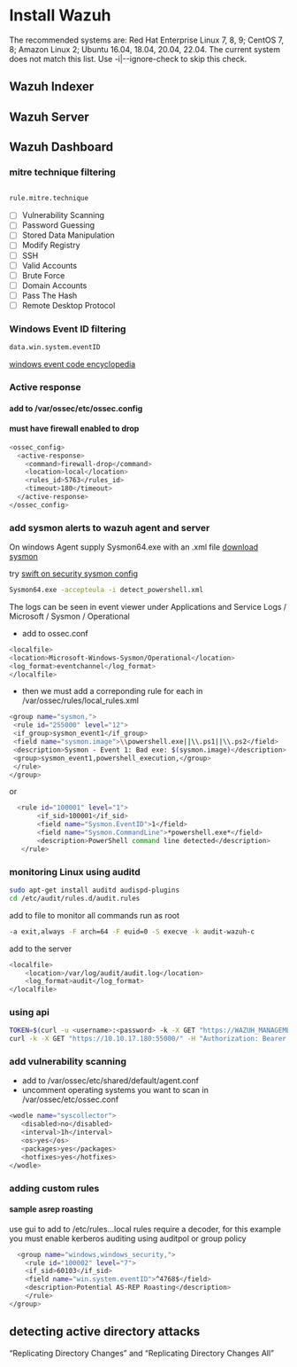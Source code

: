 # Install Wazuh 

The recommended systems are: Red Hat Enterprise Linux 7, 8, 9; CentOS 7, 8; Amazon Linux 2; Ubuntu 16.04, 18.04, 20.04, 22.04. The current system does not match this list. Use -i|--ignore-check to skip this check.

## Wazuh Indexer

## Wazuh Server

## Wazuh Dashboard

### mitre technique filtering

```bash

rule.mitre.technique

```

- [ ] Vulnerability Scanning
- [ ] Password Guessing
- [ ] Stored Data Manipulation
- [ ] Modify Registry
- [ ] SSH
- [ ] Valid Accounts
- [ ] Brute Force
- [ ] Domain Accounts
- [ ] Pass The Hash
- [ ] Remote Desktop Protocol

### Windows Event ID filtering

```bash
data.win.system.eventID

```

[windows event code encyclopedia](https://www.ultimatewindowssecurity.com/securitylog/encyclopedia/)
### Active response
#### add to /var/ossec/etc/ossec.config
#### must have firewall enabled to drop 
```bash
<ossec_config>
  <active-response>
    <command>firewall-drop</command>
    <location>local</location>
    <rules_id>5763</rules_id>
    <timeout>180</timeout>
  </active-response>
</ossec_config>
```
### add sysmon alerts to wazuh agent and server
On windows Agent supply Sysmon64.exe with an .xml file
[download sysmon](https://learn.microsoft.com/en-us/sysinternals/downloads/sysmon)

try [swift on security sysmon config](https://github.com/SwiftOnSecurity/sysmon-config/blob/master/sysmonconfig-export.xml)
```cmd
Sysmon64.exe -accepteula -i detect_powershell.xml
```
The logs can be seen in event viewer under Applications and Service Logs / Microsoft / Sysmon / Operational
- add to ossec.conf
```bash
<localfile>
<location>Microsoft-Windows-Sysmon/Operational</location>
<log_format>eventchannel</log_format>
</localfile>
```
- then we must add a correponding rule for each in /var/ossec/rules/local_rules.xml
```bash
<group name="sysmon,">
 <rule id="255000" level="12">
 <if_group>sysmon_event1</if_group>
 <field name="sysmon.image">\\powershell.exe||\\.ps1||\\.ps2</field>
 <description>Sysmon - Event 1: Bad exe: $(sysmon.image)</description>
 <group>sysmon_event1,powershell_execution,</group>
 </rule>
</group>
```
or

```bash
  <rule id="100001" level="1">
       <if_sid>100001</if_sid>
       <field name="Sysmon.EventID">1</field>
       <field name="Sysmon.CommandLine">*powershell.exe*</field>
       <description>PowerShell command line detected</description>
   </rule>
```
### monitoring Linux using auditd

```bash
sudo apt-get install auditd audispd-plugins
cd /etc/audit/rules.d/audit.rules

```
add to file to monitor all commands run as root

```bash
-a exit,always -F arch=64 -F euid=0 -S execve -k audit-wazuh-c
```

add to the server
```bash
<localfile>
    <location>/var/log/audit/audit.log</location>
    <log_format>audit</log_format>
</localfile>
```

### using api

```bash
TOKEN=$(curl -u <username>:<password> -k -X GET "https://WAZUH_MANAGEMENT_SERVER_IP:55000/security/user/authenticate?raw=true")
curl -k -X GET "https://10.10.17.180:55000/" -H "Authorization: Bearer $TOKEN"
```

### add vulnerability scanning
-  add to /var/ossec/etc/shared/default/agent.conf
-  uncomment operating systems you want to scan in /var/ossec/etc/ossec.conf
```bash
<wodle name="syscollector">
   <disabled>no</disabled>
   <interval>1h</interval>
   <os>yes</os>
   <packages>yes</packages>
   <hotfixes>yes</hotfixes>
</wodle>
```

### adding custom rules
#### sample asrep roasting
use gui to add to /etc/rules...local rules require a decoder, for this example you must enable kerberos auditing using auditpol or group policy
```bash
  <group name="windows,windows_security,">
    <rule id="100002" level="7">
    <if_sid>60103</if_sid>
    <field name="win.system.eventID">^4768$</field>
    <description>Potential AS-REP Roasting</description>
    </rule>
</group>
```
## detecting active directory attacks
“Replicating Directory Changes” and “Replicating Directory Changes All” 

## 